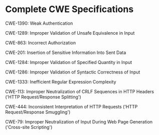 

# Complete CWE Specifications

CWE-1390: Weak Authentication

CWE-1289: Improper Validation of Unsafe Equivalence in Input

CWE-863: Incorrect Authorization

CWE-201: Insertion of Sensitive Information Into Sent Data

CWE-1284: Improper Validation of Specified Quantity in Input

CWE-1286: Improper Validation of Syntactic Correctness of Input

CWE-1333: Inefficient Regular Expression Complexity

CWE-113: Improper Neutralization of CRLF Sequences in HTTP Headers ('HTTP Request/Response Splitting')

CWE-444: Inconsistent Interpretation of HTTP Requests ('HTTP Request/Response Smuggling')

CWE-79: Improper Neutralization of Input During Web Page Generation ('Cross-site Scripting')